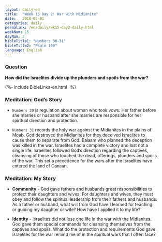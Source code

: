 ```yaml
---
layout: daily-en
title:  "Week 15 Day 2: War with Midianite"
date:   2018-05-01
categories: daily
permalink: /en/daily/wk15-day2-daily.html
weekNum: 15
dayNum: 2
bibleTitle1: "Numbers 30-31"
bibleTitle2: "Psalm 100"
language: English
---
```


### Question
**How did the Israelites divide up the plunders and spoils from the war?**

{%- include BibleLinks-en.html -%}

### Meditation: God’s Story
+ `Numbers 30` is regulation about woman who took vows. Her father before she marries or husband after she marries are responsible for her spiritual direction and protection.

+ `Numbers 31` records the holy war against the Midianites in the plains of Moab. God destroyed the Midianites for they deceived Israelites to cause them to separate from God. Balaam who planned the deception was killed in the war. Israelites had a complete victory and lost not a single life. Israelites followed God’s direction regarding the captives, cleansing of those who touched the dead, offerings, plunders and spoils of the war. This set a precedence for the wars after the Israelites have entered the land of Canaan. 

### Meditation: My Story
+ **Community** - God gave fathers and husbands great responsibilities to protect their daughters and wives. For daughters and wives, they must obey and follow the spiritual leadership from their fathers and husbands. As a father or husband, what will from God have I learned for teaching or guiding my daughter or wife? How have I applied it to my life?

+ **Identity** - Israelites did not lose one life in the war with the Midianites. God gave them special commands for cleansing themselves from the captives and spoils. What do the protection and requirements God gave Israelites for the war remind me of in the spiritual wars that I often face? 
